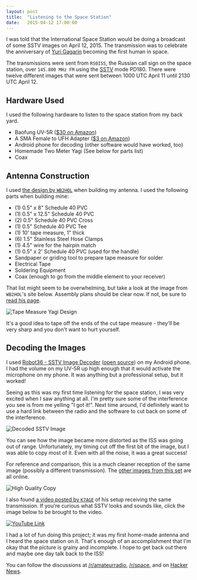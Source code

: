 ```yaml
---
layout: post
title:  "Listening to the Space Station"
date:   2015-04-12 17:00:00
---
```


I was told that the International Space Station would be doing a broadcast of some SSTV images on April 12, 2015. The transmission was to celebrate the anniversary of [Yuri Gagarin](https://en.wikipedia.org/wiki/Yuri_Gagarin) becoming the first human in space.

The transmissions were sent from `RS0ISS`, the Russian call sign on the space station, over `145.800 MHz FM` using the [SSTV](https://en.wikipedia.org/wiki/Slow-scan_television) mode PD180. There were twelve different images that were sent between 1000 UTC April 11 until 2130 UTC April 12.

## Hardware Used

I used the following hardware to listen to the space station from my back yard.

- Baofung UV-5R ([$30 on Amazon](http://a.co/4zu4FGV))
- A SMA Female to UFH Adapter ([$3 on Amazon](http://a.co/8QF9eQI))
- Android phone for decoding (other software would have worked, too)
- Homemade Two Meter Yagi (See below for parts list)
- Coax

## Antenna Construction

I used [the design by `WB2HOL`](http://theleggios.net/wb2hol/projects/rdf/tape_bm.htm) when building my antenna. I used the following parts when building mine:

- (1) 0.5" x 8" Schedule 40 PVC
- (1) 0.5" x 12.5" Schedule 40 PVC
- (2) 0.5" Schedule 40 PVC Cross
- (1) 0.5" Schedule 40 PVC Tee
- (1) 10' tape measure, 1" thick
- (6) 1.5" Stainless Steel Hose Clamps
- (1) 4.5" wire for the hairpin match
- (1) 0.5" x 2' Schedule 40 PVC (used for the handle)
- Sandpaper or griding tool to prepare tape measure for solder
- Electrical Tape
- Soldering Equipment
- Coax (enough to go from the middle element to your receiver)

That list might seem to be overwhelming, but take a look at the image from `WB2HOL`'s site below. Assembly plans should be clear now. If not, be sure to [read his page](http://theleggios.net/wb2hol/projects/rdf/tape_bm.htm).

![Tape Measure Yagi Design](https://assets.mide.io/blog/2015-04-12/wb2hol-yagi-image.jpg)

It's a good idea to tape off the ends of the cut tape measure - they'll be very sharp and you don't want to hurt yourself.

## Decoding the Images

I used [Robot36 - SSTV Image Decoder](https://play.google.com/store/apps/details?id=xdsopl.robot36&hl=en) ([open source](https://github.com/xdsopl/robot36)) on my Android phone. I had the volume on my UV-5R up high enough that it would activate the microphone on my phone. It was anything but a professional setup, but it worked!

Seeing as this was my first time listening for the space station, I was very excited when I saw anything at all. I'm pretty sure some of the interference you see is from me yelling "I got it!". Next time around, I'd definitely want to use a hard link between the radio and the software to cut back on some of the interference.

![Decoded SSTV Image](https://assets.mide.io/blog/2015-04-12/capture-mine.jpg)

You can see how the image became more distorted as the ISS was going out of range. Unfortunately, my timing cut off the first bit of the image, but I was able to copy most of it. Even with all the noise, it was a great success!

For reference and comparison, this is a much cleaner reception of the same image (possibly a different transmission). The [other images from this set](https://ariss-sstv.blogspot.com/2015/04/series-3-images.html) are all online.

![High Quality Copy](https://assets.mide.io/blog/2015-04-12/capture-clean.jpg)

I also found [a video posted by `K7AGE`](https://youtu.be/yAzX4S4KEyc?t=202) of his setup receiving the same transmission. If you're curious what SSTV looks and sounds like, click the image below to be brought to the video.

[![YouTube Link](https://assets.mide.io/blog/2015-04-12/k7age-space-station-youtube-screenshot.png)](https://youtu.be/yAzX4S4KEyc?t=202)

I had a lot of fun doing this project; it was my first home-made antenna and I heard the space station on it. That's enough of an accomplishment that I'm okay that the picture is grainy and incomplete. I hope to get back out there and maybe one day talk back to the ISS!

You can follow the discussions at [/r/amateurradio](https://redd.it/37zrju), [/r/space](https://redd.it/37zsx9), and on [Hacker News](https://news.ycombinator.com/item?id=9887706).

